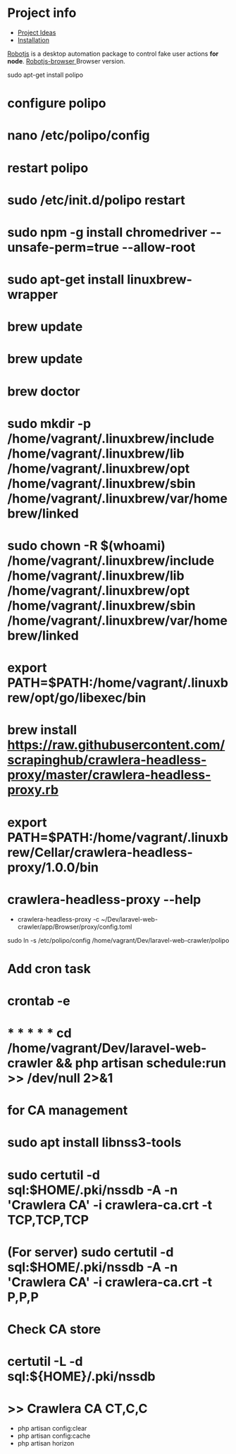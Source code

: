 # Project info

- [Project Ideas](#project)
- [Installation](#installation)

[Robotjs](https://github.com/octalmage/robotjs) is a desktop automation package to control fake user actions **for node**.
[Robotjs-browser ](https://github.com/ml1nk/robotjs-browser) Browser version.

sudo apt-get install polipo
# configure polipo
# nano /etc/polipo/config
# restart polipo
# sudo /etc/init.d/polipo restart
# sudo npm -g install chromedriver --unsafe-perm=true --allow-root

# sudo apt-get install linuxbrew-wrapper
# brew update
# brew update
# brew doctor
# sudo mkdir -p /home/vagrant/.linuxbrew/include /home/vagrant/.linuxbrew/lib /home/vagrant/.linuxbrew/opt /home/vagrant/.linuxbrew/sbin /home/vagrant/.linuxbrew/var/homebrew/linked
# sudo chown -R $(whoami) /home/vagrant/.linuxbrew/include /home/vagrant/.linuxbrew/lib /home/vagrant/.linuxbrew/opt /home/vagrant/.linuxbrew/sbin /home/vagrant/.linuxbrew/var/homebrew/linked
# export PATH=$PATH:/home/vagrant/.linuxbrew/opt/go/libexec/bin
# brew install https://raw.githubusercontent.com/scrapinghub/crawlera-headless-proxy/master/crawlera-headless-proxy.rb
# export PATH=$PATH:/home/vagrant/.linuxbrew/Cellar/crawlera-headless-proxy/1.0.0/bin
# crawlera-headless-proxy --help

- crawlera-headless-proxy -c ~/Dev/laravel-web-crawler/app/Browser/proxy/config.toml

sudo ln -s /etc/polipo/config /home/vagrant/Dev/laravel-web-crawler/polipo

# Add cron task
# crontab -e
# * * * * * cd /home/vagrant/Dev/laravel-web-crawler && php artisan schedule:run >> /dev/null 2>&1

# for CA management
# sudo apt install libnss3-tools
# sudo certutil -d sql:$HOME/.pki/nssdb -A -n 'Crawlera CA' -i crawlera-ca.crt -t TCP,TCP,TCP
# (For server) sudo certutil -d sql:$HOME/.pki/nssdb -A -n 'Crawlera CA' -i crawlera-ca.crt -t P,P,P
# Check CA store
# certutil -L -d sql:${HOME}/.pki/nssdb
# >> Crawlera CA                                                  CT,C,C

- php artisan config:clear
- php artisan config:cache
- php artisan horizon
